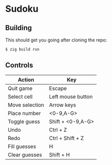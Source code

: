 # Sudoku

## Building

This should get you going after cloning the repo:
```sh
$ zig build run
```

## Controls

| Action         | Key                |
|----------------|--------------------|
| Quit game      | Escape             |
| Select cell    | Left mouse button  |
| Move selection | Arrow keys         |
| Place number   | <0-9,A-G>          |
| Toggle guess   | Shift + <0-9,A-G>  |
| Undo           | Ctrl + Z           |
| Redo           | Ctrl + Shift + Z   |
| Fill guesses   | H                  |
| Clear guesses  | Shift + H          |
